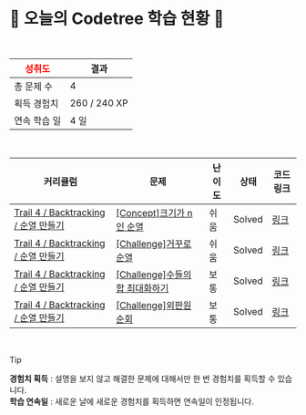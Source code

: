 # 🌲 오늘의 Codetree 학습 현황 🌲

<br />

| <span style="color:red;display:block;text-align:center;"> **성취도**</span> | 결과 |
|---|---|
| 총 문제 수 | 4 |
| 획득 경험치 | 260 / 240 XP |
| 연속 학습 일 | 4 일 |

<br />

|커리큘럼|문제|난이도|상태|코드 링크|
|---|---|---|---|---|
|[Trail 4 / Backtracking / 순열 만들기](https://www.codetree.ai/trail-info/intermediate-low/)|[[Concept]크기가 n인 순열](https://www.codetree.ai/trails/complete/curated-cards/intro-n-permutation/)|쉬움|Solved|[링크](https://github.com/onetuks/codetree-TILs/blob/main/250213/%ED%81%AC%EA%B8%B0%EA%B0%80%20N%EC%9D%B8%20%EC%88%9C%EC%97%B4/n-permutation.java)|
|[Trail 4 / Backtracking / 순열 만들기](https://www.codetree.ai/trail-info/intermediate-low/)|[[Challenge]거꾸로 순열](https://www.codetree.ai/trails/complete/curated-cards/challenge-backward-permutation/)|쉬움|Solved|[링크](https://github.com/onetuks/codetree-TILs/blob/main/250213/%EA%B1%B0%EA%BE%B8%EB%A1%9C%20%EC%88%9C%EC%97%B4/backward-permutation.java)|
|[Trail 4 / Backtracking / 순열 만들기](https://www.codetree.ai/trail-info/intermediate-low/)|[[Challenge]수들의 합 최대화하기](https://www.codetree.ai/trails/complete/curated-cards/challenge-max-sum-of-numbers/)|보통|Solved|[링크](https://github.com/onetuks/codetree-TILs/blob/main/250213/%EC%88%98%EB%93%A4%EC%9D%98%20%ED%95%A9%20%EC%B5%9C%EB%8C%80%ED%99%94%ED%95%98%EA%B8%B0/max-sum-of-numbers.java)|
|[Trail 4 / Backtracking / 순열 만들기](https://www.codetree.ai/trail-info/intermediate-low/)|[[Challenge]외판원 순회](https://www.codetree.ai/trails/complete/curated-cards/challenge-traveling-salesman-problem/)|보통|Solved|[링크](https://github.com/onetuks/codetree-TILs/blob/main/250213/%EC%99%B8%ED%8C%90%EC%9B%90%20%EC%88%9C%ED%9A%8C/traveling-salesman-problem.java)|


<br />

> [!TIP]
> **경험치 획득** : 설명을 보지 않고 해결한 문제에 대해서만 한 번 경험치를 획득할 수 있습니다.  
> **학습 연속일** : 새로운 날에 새로운 경험치를 획득하면 연속일이 인정됩니다.

